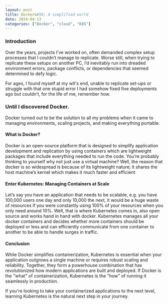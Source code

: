 ```yaml
---
layout: post
title: Docker&#58; A simplified world
date: 2024-04-13
categories: ["Docker", "cloud", "K8S"]
---
```

### Introduction
Over the years, projects I’ve worked on, often demanded complex setup processes that I couldn’t manage to replicate. Worse still, when trying to replicate these setups on another PC, I’d inevitably run into dreaded environment errors, package conflicts, or dependencies that seemed determined to defy logic.

For ages, I found myself at my wit's end, unable to replicate set-ups or struggle with that one stupid error I had somehow fixed five deployments ago but couldn’t, for the life of me, remember how.

### Until I discovered Docker.

Docker turned out to be the solution to all my problems when it came to managing environments, scaling projects, and making everything portable.



#### What is Docker?
Docker is an open-source platform that is designed to simplify application development and replication by using containers which are lightweight packages that include everything needed to run the code.
You’re probably thinking to yourself why not just use a virtual machine?
Well, the reason that docker is so widespread is because of its lightweight nature; it shares the host machine’s kernel which makes it much faster and efficient 


#### Enter Kubernetes: Managing Containers at Scale
Let’s say you have an application that needs to be scalable, e.g. you have 100,000 users one day and only 10,000 the next, it would be a huge waste of resources if you were constantly using 100% of your resources when you only need around 10%. Well, that is where Kubernetes comes in, also open source and works hand in hand with docker. Kubernetes manages all your docker containers and decides whether more containers should be deployed or less and can efficiently communicate from one container to another to be able to handle surges in traffic. 


#### Conclusion 
While Docker simplifies containerization, Kubernetes is essential when your application outgrows a single machine or requires robust scaling and reliability. Together, they form a powerhouse combination that has revolutionized how modern applications are built and deployed. If Docker is the "what" of containerization, Kubernetes is the "how" of running it seamlessly in production.

If you're looking to take your containerized applications to the next level, learning Kubernetes is the natural next step in your journey.
